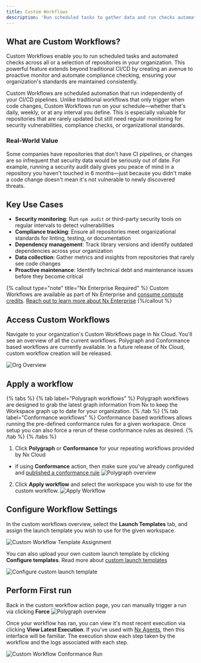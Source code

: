 ```yaml
---
title: Custom Workflows
description: 'Run scheduled tasks to gather data and run checks automatically across your organization with automated data collection and proactive monitoring.'
---
```


## What are Custom Workflows?

Custom Workflows enable you to run scheduled tasks and automated checks across all or a selection of repositories in your organization. This powerful feature extends beyond traditional CI/CD by creating an avenue to proactive monitor and automate compliance checking, ensuring your organization's standards are maintained consistently.

Custom Workflows are scheduled automation that run independently of your CI/CD pipelines. Unlike traditional workflows that only trigger when code changes, Custom Workflows run on your schedule—whether that's daily, weekly, or at any interval you define. This is especially valuable for repositories that are rarely updated but still need regular monitoring for security vulnerabilities, compliance checks, or organizational standards.

### Real-World Value

Some companies have repositories that don't have CI pipelines, or changes are so infrequent that security data would be seriously out of date. For example, running a security audit daily gives you peace of mind in a repository you haven't touched in 6 months—just because you didn't make a code change doesn't mean it's not vulnerable to newly discovered threats.

## Key Use Cases

- **Security monitoring**: Run `npm audit` or third-party security tools on regular intervals to detect vulnerabilities
- **Compliance tracking**: Ensure all repositories meet organizational standards for linting, testing, or documentation
- **Dependency management**: Track library versions and identify outdated dependencies across your organization
- **Data collection**: Gather metrics and insights from repositories that rarely see code changes
- **Proactive maintenance**: Identify technical debt and maintenance issues before they become critical

{% callout type="note" title="Nx Enterprise Required" %}
Custom Workflows are available as part of Nx Enterprise and [consume compute credits](/pricing#resource-classes?utm_source=nx.dev&utm_campaign=polygraph). [Reach out to learn more about Nx Enterprise](/enterprise?utm_source=nx.dev&utm_campagin=polygraph)
{%/callout %}

## Access Custom Workflows

Navigate to your organization's Custom Workflows page in Nx Cloud. You'll see an overview of all the current workflows. Polygraph and Conformance based workflows are currently available. In a future release of Nx Cloud, custom workflow creation will be released.

![Org Overview](/nx-cloud/enterprise/images/org-overview.avif)

## Apply a workflow

{% tabs %}
{% tab label="Polygraph workflows" %}
Polygraph workflows are designed to grab the latest graph information from Nx to keep the Workspace graph up to date for your organization.
{% /tab %}
{% tab label="Conformance workflows" %}
Conformance based workflows allows running the pre-defined conformance rules for a given workspace. Once setup you can also force a rerun of these conformance rules as desired.
{% /tab %}
{% /tabs %}

1. Click **Polygraph** or **Conformance** for your repeating workflows provided by Nx Cloud

- if using **Conformance** action, then make sure you've already configured and [published a conformance rule](/ci/recipes/enterprise/conformance/publish-conformance-rules-to-nx-cloud)
  ![Polygraph overview](/nx-cloud/enterprise/images/org-polygraph-overview.avif)

2. Click **Apply workflow** and select the workspace you wish to use for the custom workflow.
   ![Apply Workflow](/nx-cloud/enterprise/images/apply-workflow.avif)

## Configure Workflow Settings

In the custom workflows overview, select the **Launch Templates** tab, and assign the launch template you wish to use for the given workspace.

![Custom Workflow Template Assignment](/nx-cloud/enterprise/images/custom-workflow-assign-template.avif)

You can also upload your own custom launch template by clicking **Configure templates**. Read more about [custom launch templates](/ci/reference/launch-templates)

![Configure custom launch template](/nx-cloud/enterprise/images/custom-workflow-configure-launch-template.avif)

## Perform First run

Back in the custom workflow action page, you can manually trigger a run via clicking **Force**
![Polygraph overview](/nx-cloud/enterprise/images/org-polygraph-overview.avif)

Once your workflow has ran, you can view it's most recent execution via clicking **View Latest Execution**. If you've used with [Nx Agents](/ci/features/distribute-task-execution), then this interface will be familiar. The execution show each step taken by the workflow and the logs associated with each step.

![Custom Workflow Conformance Run](/nx-cloud/enterprise/images/custom-workflow-conformance-run.avif)
